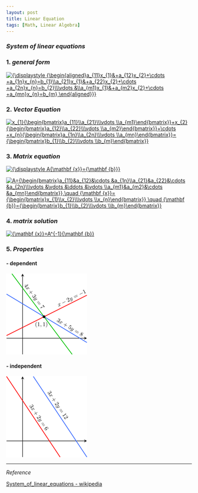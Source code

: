 ```yaml
---
layout: post
title: Linear Equation
tags: [Math, Linear Algebra]
---
```


### *System of linear equations*

### 1. *general form*

<a href="https://www.codecogs.com/eqnedit.php?latex=\inline&space;{\displaystyle&space;{\begin{aligned}a_{11}x_{1}&&plus;a_{12}x_{2}&plus;\cdots&space;&plus;a_{1n}x_{n}=b_{1}\\a_{21}x_{1}&&plus;a_{22}x_{2}&plus;\cdots&space;&plus;a_{2n}x_{n}=b_{2}\\\vdots&space;&\\a_{m1}x_{1}&&plus;a_{m2}x_{2}&plus;\cdots&space;&plus;a_{mn}x_{n}=b_{m},\end{aligned}}}" target="_blank"><img src="https://latex.codecogs.com/gif.latex?\inline&space;{\displaystyle&space;{\begin{aligned}a_{11}x_{1}&&plus;a_{12}x_{2}&plus;\cdots&space;&plus;a_{1n}x_{n}=b_{1}\\a_{21}x_{1}&&plus;a_{22}x_{2}&plus;\cdots&space;&plus;a_{2n}x_{n}=b_{2}\\\vdots&space;&\\a_{m1}x_{1}&&plus;a_{m2}x_{2}&plus;\cdots&space;&plus;a_{mn}x_{n}=b_{m},\end{aligned}}}" title="{\displaystyle {\begin{aligned}a_{11}x_{1}&+a_{12}x_{2}+\cdots +a_{1n}x_{n}=b_{1}\\a_{21}x_{1}&+a_{22}x_{2}+\cdots +a_{2n}x_{n}=b_{2}\\\vdots &\\a_{m1}x_{1}&+a_{m2}x_{2}+\cdots +a_{mn}x_{n}=b_{m},\end{aligned}}}" /></a>


### 2. *Vector Equation*

<a href="https://www.codecogs.com/eqnedit.php?latex=\inline&space;x_{1}{\begin{bmatrix}a_{11}\\a_{21}\\\vdots&space;\\a_{m1}\end{bmatrix}}&plus;x_{2}{\begin{bmatrix}a_{12}\\a_{22}\\\vdots&space;\\a_{m2}\end{bmatrix}}&plus;\cdots&space;&plus;x_{n}{\begin{bmatrix}a_{1n}\\a_{2n}\\\vdots&space;\\a_{mn}\end{bmatrix}}={\begin{bmatrix}b_{1}\\b_{2}\\\vdots&space;\\b_{m}\end{bmatrix}}" target="_blank"><img src="https://latex.codecogs.com/gif.latex?\inline&space;x_{1}{\begin{bmatrix}a_{11}\\a_{21}\\\vdots&space;\\a_{m1}\end{bmatrix}}&plus;x_{2}{\begin{bmatrix}a_{12}\\a_{22}\\\vdots&space;\\a_{m2}\end{bmatrix}}&plus;\cdots&space;&plus;x_{n}{\begin{bmatrix}a_{1n}\\a_{2n}\\\vdots&space;\\a_{mn}\end{bmatrix}}={\begin{bmatrix}b_{1}\\b_{2}\\\vdots&space;\\b_{m}\end{bmatrix}}" title="x_{1}{\begin{bmatrix}a_{11}\\a_{21}\\\vdots \\a_{m1}\end{bmatrix}}+x_{2}{\begin{bmatrix}a_{12}\\a_{22}\\\vdots \\a_{m2}\end{bmatrix}}+\cdots +x_{n}{\begin{bmatrix}a_{1n}\\a_{2n}\\\vdots \\a_{mn}\end{bmatrix}}={\begin{bmatrix}b_{1}\\b_{2}\\\vdots \\b_{m}\end{bmatrix}}" /></a>

### 3. *Matrix equation*

<a href="https://www.codecogs.com/eqnedit.php?latex=\inline&space;{\displaystyle&space;A{\mathbf&space;{x}}={\mathbf&space;{b}}}" target="_blank"><img src="https://latex.codecogs.com/gif.latex?\inline&space;{\displaystyle&space;A{\mathbf&space;{x}}={\mathbf&space;{b}}}" title="{\displaystyle A{\mathbf {x}}={\mathbf {b}}}" /></a>


<a href="https://www.codecogs.com/eqnedit.php?latex=\inline&space;A={\begin{bmatrix}a_{11}&a_{12}&\cdots&space;&a_{1n}\\a_{21}&a_{22}&\cdots&space;&a_{2n}\\\vdots&space;&\vdots&space;&\ddots&space;&\vdots&space;\\a_{m1}&a_{m2}&\cdots&space;&a_{mn}\end{bmatrix}},\quad&space;{\mathbf&space;{x}}={\begin{bmatrix}x_{1}\\x_{2}\\\vdots&space;\\x_{n}\end{bmatrix}},\quad&space;{\mathbf&space;{b}}={\begin{bmatrix}b_{1}\\b_{2}\\\vdots&space;\\b_{m}\end{bmatrix}}" target="_blank"><img src="https://latex.codecogs.com/gif.latex?\inline&space;A={\begin{bmatrix}a_{11}&a_{12}&\cdots&space;&a_{1n}\\a_{21}&a_{22}&\cdots&space;&a_{2n}\\\vdots&space;&\vdots&space;&\ddots&space;&\vdots&space;\\a_{m1}&a_{m2}&\cdots&space;&a_{mn}\end{bmatrix}},\quad&space;{\mathbf&space;{x}}={\begin{bmatrix}x_{1}\\x_{2}\\\vdots&space;\\x_{n}\end{bmatrix}},\quad&space;{\mathbf&space;{b}}={\begin{bmatrix}b_{1}\\b_{2}\\\vdots&space;\\b_{m}\end{bmatrix}}" title="A={\begin{bmatrix}a_{11}&a_{12}&\cdots &a_{1n}\\a_{21}&a_{22}&\cdots &a_{2n}\\\vdots &\vdots &\ddots &\vdots \\a_{m1}&a_{m2}&\cdots &a_{mn}\end{bmatrix}},\quad {\mathbf {x}}={\begin{bmatrix}x_{1}\\x_{2}\\\vdots \\x_{n}\end{bmatrix}},\quad {\mathbf {b}}={\begin{bmatrix}b_{1}\\b_{2}\\\vdots \\b_{m}\end{bmatrix}}" /></a>


### 4. *matrix solution*

<a href="https://www.codecogs.com/eqnedit.php?latex=\inline&space;{\mathbf&space;{x}}=A^{-1}{\mathbf&space;{b}}" target="_blank"><img src="https://latex.codecogs.com/gif.latex?\inline&space;{\mathbf&space;{x}}=A^{-1}{\mathbf&space;{b}}" title="{\mathbf {x}}=A^{-1}{\mathbf {b}}" /></a>


### 5. *Properties*

#### - dependent

![alt text](/assets/img/depend.png)

#### - independent

![alt text](/assets/img/independ.png)


***
*Reference*

[System_of_linear_equations - wikipedia](https://en.wikipedia.org/wiki/System_of_linear_equations)
